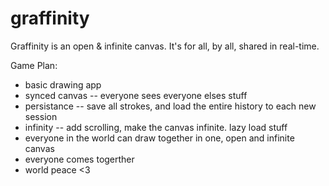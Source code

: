 graffinity
==========

Graffinity is an open &amp; infinite canvas. It's for all, by all, shared in real-time.

Game Plan:
* basic drawing app
* synced canvas -- everyone sees everyone elses stuff
* persistance -- save all strokes, and load the entire history to each new session
* infinity -- add scrolling, make the canvas infinite. lazy load stuff
* everyone in the world can draw together in one, open and infinite canvas
* everyone comes togerther
* world peace <3

